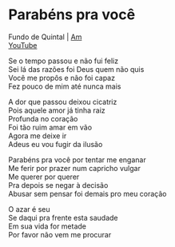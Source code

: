 # Parabéns pra você
Fundo de Quintal | [Am](../tons/Am.md)  
[YouTube](https://youtu.be/wPMemoU3Wek)  
  
Se o tempo passou e não fui feliz  
Sei lá das razões foi Deus quem não quis  
Você me propôs e não foi capaz  
Fez pouco de mim até nunca mais  
 
A dor que passou deixou cicatriz  
Pois aquele amor já tinha raiz  
Profunda no coração  
Foi tão ruim amar em vão  
Agora me deixe ir  
Adeus eu vou fugir da ilusão  
 
Parabéns pra você por tentar me enganar  
Me ferir por prazer num capricho vulgar  
Me querer por querer  
Pra depois se negar à decisão  
Abusar sem pensar foi demais pro meu coração  
 
O azar é seu  
Se daqui pra frente esta saudade  
Em sua vida for metade  
Por favor não vem me procurar  